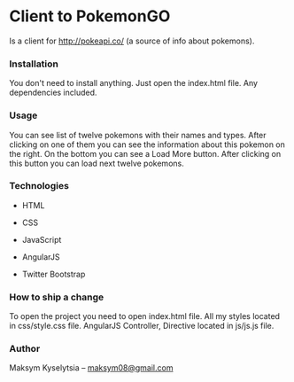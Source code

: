 # Client to PokemonGO

Is a client for http://pokeapi.co/ (a source of info about pokemons).

### Installation

You don't need to install anything. Just open the index.html file. Any dependencies included.

### Usage

You can see list of twelve pokemons with their names and types. After clicking on one of them you can see the information about this pokemon on the right. On the bottom you can see a Load More button. After clicking on this button you can load next twelve pokemons.

### Technologies

- HTML
- CSS
- JavaScript


- AngularJS
- Twitter Bootstrap

### How to ship a change

To open the project you need to open index.html file. All my styles located in css/style.css file. AngularJS Controller, Directive located in js/js.js file.

### Author

Maksym Kyselytsia – maksym08@gmail.com
